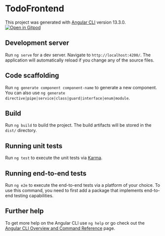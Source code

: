 # TodoFrontend

This project was generated with [Angular CLI](https://github.com/angular/angular-cli) version 13.3.0.
[![Open in Gitpod](https://gitpod.io/button/open-in-gitpod.svg)](https://gitpod.io/#https://github.com/seyerjin/FHB-MCCE-2024-Todo-Frontend/tree/feature/gitpod-config)
## Development server

Run `ng serve` for a dev server. Navigate to `http://localhost:4200/`. The application will automatically reload if you change any of the source files.

## Code scaffolding

Run `ng generate component component-name` to generate a new component. You can also use `ng generate directive|pipe|service|class|guard|interface|enum|module`.

## Build

Run `ng build` to build the project. The build artifacts will be stored in the `dist/` directory.

## Running unit tests

Run `ng test` to execute the unit tests via [Karma](https://karma-runner.github.io).

## Running end-to-end tests

Run `ng e2e` to execute the end-to-end tests via a platform of your choice. To use this command, you need to first add a package that implements end-to-end testing capabilities.

## Further help

To get more help on the Angular CLI use `ng help` or go check out the [Angular CLI Overview and Command Reference](https://angular.io/cli) page.
